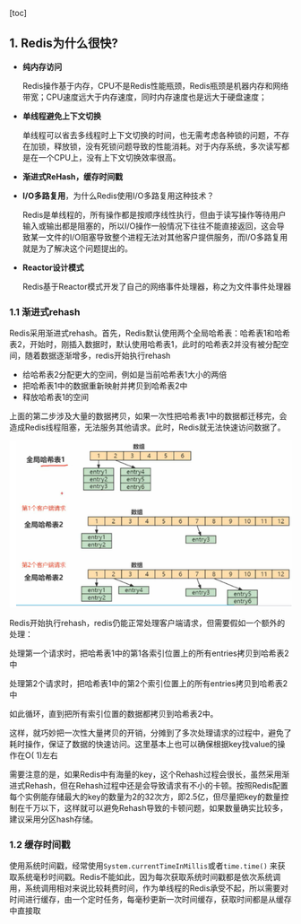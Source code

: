 [toc]

## 1. Redis为什么很快?

- **纯内存访问**

  Redis操作基于内存，CPU不是Redis性能瓶颈，Redis瓶颈是机器内存和网络带宽；CPU速度远大于内存速度，同时内存速度也是远大于硬盘速度；

- **单线程避免上下文切换**

  单线程可以省去多线程时上下文切换的时间，也无需考虑各种锁的问题，不存在加锁，释放锁，没有死锁问题导致的性能消耗。对于内存系统，多次读写都是在一个CPU上，没有上下文切换效率很高。

- **渐进式ReHash，缓存时间戳**

- **I/O多路复用**，为什么Redis使用I/O多路复用这种技术？

  Redis是单线程的，所有操作都是按顺序线性执行，但由于读写操作等待用户输入或输出都是阻塞的，所以I/O操作一般情况下往往不能直接返回，这会导致某一文件的I/O阻塞导致整个进程无法对其他客户提供服务，而I/O多路复用就是为了解决这个问题提出的。

- **Reactor设计模式**

  Redis基于Reactor模式开发了自己的网络事件处理器，称之为文件事件处理器

### 1.1 渐进式rehash

Redis采用渐进式rehash。首先，Redis默认使用两个全局哈希表：哈希表1和哈希表2，开始时，刚插入数据时，默认使用哈希表1，此时的哈希表2并没有被分配空间，随着数据逐渐增多，redis开始执行rehash

- 给哈希表2分配更大的空间，例如是当前哈希表1大小的两倍
- 把哈希表1中的数据重新映射并拷贝到哈希表2中
- 释放哈希表1的空间

上面的第二步涉及大量的数据拷贝，如果一次性把哈希表1中的数据都迁移完，会造成Redis线程阻塞，无法服务其他请求。此时，Redis就无法快速访问数据了。

![img.png](imgs_redis/img.png)

Redis开始执行rehash，redis仍能正常处理客户端请求，但需要假如一个额外的处理：

处理第一个请求时，把哈希表1中的第1各索引位置上的所有entries拷贝到哈希表2中

处理第2个请求时，把哈希表1中的第2个索引位置上的所有entries拷贝到哈希表2中

如此循环，直到把所有索引位置的数据都拷贝到哈希表2中。

这样，就巧妙把一次性大量拷贝的开销，分摊到了多次处理请求的过程中，避免了耗时操作，保证了数据的快速访问。这里基本上也可以确保根据key找value的操作在O(
1)左右

需要注意的是，如果Redis中有海量的key，这个Rehash过程会很长，虽然采用渐进式Rehash，但在Rehash过程中还是会导致请求有不小的卡顿。按照Redis配置每个实例能存储最大的key的数量为2的32次方，即2.5亿，但尽量把key的数量控制在千万以下，这样就可以避免Rehash导致的卡顿问题，如果数量确实比较多，建议采用分区hash存储。

### 1.2 缓存时间戳

使用系统时间戳，经常使用`System.currentTimeInMillis`或者`time.time()`
来获取系统毫秒时间戳。Redis不能如此，因为每次获取系统时间戳都是依次系统调用，系统调用相对来说比较耗费时间，作为单线程的Redis承受不起，所以需要对时间进行缓存，由一个定时任务，每毫秒更新一次时间缓存，获取时间都是从缓存中直接取